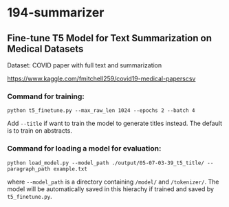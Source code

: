# 194-summarizer

## Fine-tune T5 Model for Text Summarization on Medical Datasets

Dataset: COVID paper with full text and summarization 

https://www.kaggle.com/fmitchell259/covid19-medical-paperscsv

### Command for training: 
```
python t5_finetune.py --max_raw_len 1024 --epochs 2 --batch 4
```
Add ```--title``` if want to train the model to generate titles instead. The default is to train on abstracts.

### Command for loading a model for evaluation:
```
python load_model.py --model_path ./output/05-07-03-39_t5_title/ --paragraph_path example.txt
```
where ```--model_path``` is a directory containing ```/model/``` and ```/tokenizer/```. The model will be automatically saved in this hierachy if trained and saved by ```t5_finetune.py```.

